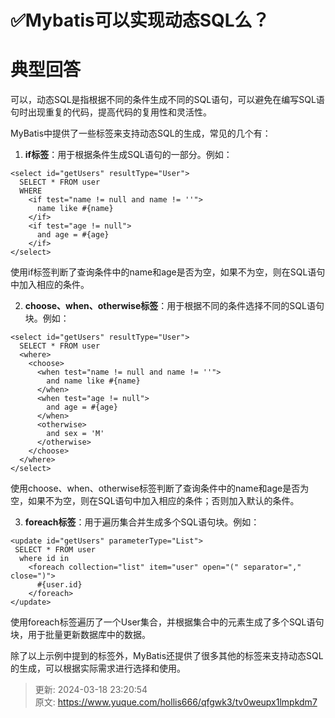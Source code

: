 # ✅Mybatis可以实现动态SQL么？

# 典型回答


可以，动态SQL是指根据不同的条件生成不同的SQL语句，可以避免在编写SQL语句时出现重复的代码，提高代码的复用性和灵活性。



MyBatis中提供了一些标签来支持动态SQL的生成，常见的几个有：



1. **if标签**：用于根据条件生成SQL语句的一部分。例如：

<font style="color:rgb(55, 65, 81);background-color:rgb(247, 247, 248);"></font>

```plain
<select id="getUsers" resultType="User">
  SELECT * FROM user
  WHERE
    <if test="name != null and name != ''">
      name like #{name}
    </if>
    <if test="age != null">
      and age = #{age}
    </if>
</select>

```



使用if标签判断了查询条件中的name和age是否为空，如果不为空，则在SQL语句中加入相应的条件。



2. **choose、when、otherwise标签**：用于根据不同的条件选择不同的SQL语句块。例如：

```plain
<select id="getUsers" resultType="User">
  SELECT * FROM user
  <where>
    <choose>
      <when test="name != null and name != ''">
        and name like #{name}
      </when>
      <when test="age != null">
        and age = #{age}
      </when>
      <otherwise>
        and sex = 'M'
      </otherwise>
    </choose>
  </where>
</select>

```



使用choose、when、otherwise标签判断了查询条件中的name和age是否为空，如果不为空，则在SQL语句中加入相应的条件；否则加入默认的条件。



3. **foreach标签**：用于遍历集合并生成多个SQL语句块。例如：

```plain
<update id="getUsers" parameterType="List">
 SELECT * FROM user
  where id in
    <foreach collection="list" item="user" open="(" separator="," close=")">
      #{user.id}
    </foreach>
</update>

```



使用foreach标签遍历了一个User集合，并根据集合中的元素生成了多个SQL语句块，用于批量更新数据库中的数据。



除了以上示例中提到的标签外，MyBatis还提供了很多其他的标签来支持动态SQL的生成，可以根据实际需求进行选择和使用。



> 更新: 2024-03-18 23:20:54  
> 原文: <https://www.yuque.com/hollis666/qfgwk3/tv0weupx1lmpkdm7>